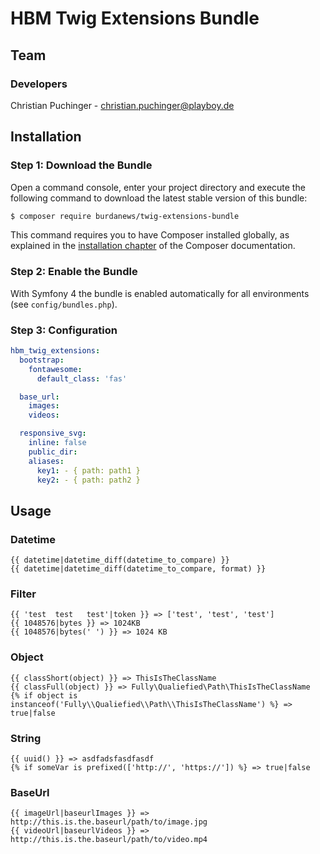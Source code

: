 # HBM Twig Extensions Bundle

## Team

### Developers
Christian Puchinger - christian.puchinger@playboy.de

## Installation

### Step 1: Download the Bundle

Open a command console, enter your project directory and execute the
following command to download the latest stable version of this bundle:

```bash
$ composer require burdanews/twig-extensions-bundle
```

This command requires you to have Composer installed globally, as explained
in the [installation chapter](https://getcomposer.org/doc/00-intro.md)
of the Composer documentation.

### Step 2: Enable the Bundle

With Symfony 4 the bundle is enabled automatically for all environments (see `config/bundles.php`). 

### Step 3: Configuration

```yml
hbm_twig_extensions:
  bootstrap:
    fontawesome:
      default_class: 'fas'

  base_url:
    images:
    videos:

  responsive_svg:
    inline: false
    public_dir:
    aliases:
      key1: - { path: path1 }
      key2: - { path: path2 }
```

## Usage

### Datetime

```twig
{{ datetime|datetime_diff(datetime_to_compare) }}
{{ datetime|datetime_diff(datetime_to_compare, format) }}
```

### Filter

```twig
{{ 'test  test   test'|token }} => ['test', 'test', 'test']
{{ 1048576|bytes }} => 1024KB
{{ 1048576|bytes(' ') }} => 1024 KB
```

### Object

```twig
{{ classShort(object) }} => ThisIsTheClassName
{{ classFull(object) }} => Fully\Qualiefied\Path\ThisIsTheClassName
{% if object is instanceof('Fully\\Qualiefied\\Path\\ThisIsTheClassName') %} => true|false
```

### String

```twig
{{ uuid() }} => asdfadsfasdfasdf
{% if someVar is prefixed(['http://', 'https://']) %} => true|false
```

### BaseUrl

```twig
{{ imageUrl|baseurlImages }} => http://this.is.the.baseurl/path/to/image.jpg
{{ videoUrl|baseurlVideos }} => http://this.is.the.baseurl/path/to/video.mp4
```
